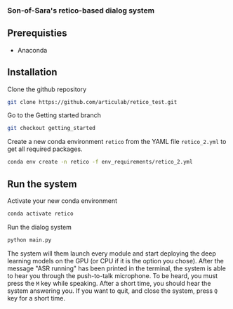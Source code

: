 ### Son-of-Sara's retico-based dialog system

## Prerequisties

- Anaconda

## Installation

Clone the github repository

```bash
git clone https://github.com/articulab/retico_test.git
```

Go to the Getting started branch

```bash
git checkout getting_started
```

Create a new conda environment `retico` from the YAML file `retico_2.yml` to get all required packages.

```bash
conda env create -n retico -f env_requirements/retico_2.yml
```

## Run the system

Activate your new conda environment

```bash
conda activate retico
```

Run the dialog system

```bash
python main.py
```

The system will them launch every module and start deploying the deep learning models on the GPU (or CPU if it is the option you chose).
After the message "ASR running" has been printed in the terminal, the system is able to hear you through the push-to-talk microphone. To be heard, you must press the `M` key while speaking.
After a short time, you should hear the system answering you.
If you want to quit, and close the system, press `Q` key for a short time.
